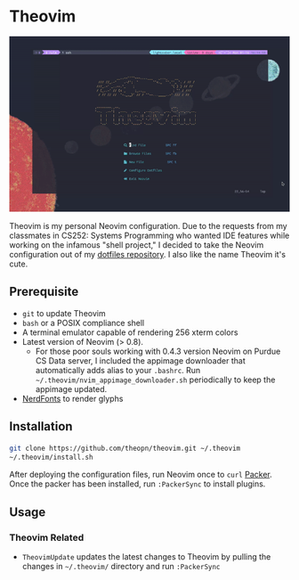 # Theovim

![theovim-demo.gif](./static/theovim-demo.gif)

Theovim is my personal Neovim configuration. Due to the requests from my classmates in CS252: Systems Programming who wanted IDE features while working on the infamous "shell project," I decided to take the Neovim configuration out of my [dotfiles repository](https://github.com/theopn/dotfiles). I also like the name Theovim it's cute.

## Prerequisite

- `git` to update Theovim
- `bash` or a POSIX compliance shell
- A terminal emulator capable of rendering 256 xterm colors
- Latest version of Neovim (> 0.8).
  - For those poor souls working with 0.4.3 version Neovim on Purdue CS Data server, I included the appimage downloader that automatically adds alias to your `.bashrc`. Run `~/.theovim/nvim_appimage_downloader.sh` periodically to keep the appimage updated.
- [NerdFonts](https://www.nerdfonts.com/font-downloads) to render glyphs

## Installation

```bash
git clone https://github.com/theopn/theovim.git ~/.theovim
~/.theovim/install.sh
```

After deploying the configuration files, run Neovim once to `curl` [Packer](https://github.com/wbthomason/packer.nvim). Once the packer has been installed, run `:PackerSync` to install plugins.

## Usage

### Theovim Related

- `TheovimUpdate` updates the latest changes to Theovim by pulling the changes in `~/.theovim/` directory and run `:PackerSync`
